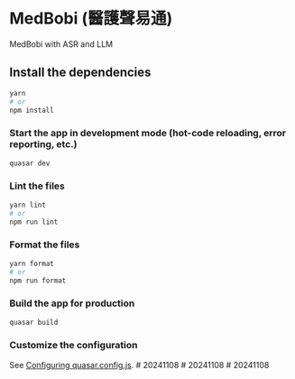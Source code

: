 # MedBobi (醫護聲易通)

MedBobi with ASR and LLM

## Install the dependencies

```bash
yarn
# or
npm install
```

### Start the app in development mode (hot-code reloading, error reporting, etc.)

```bash
quasar dev
```

### Lint the files

```bash
yarn lint
# or
npm run lint
```

### Format the files

```bash
yarn format
# or
npm run format
```

### Build the app for production

```bash
quasar build
```

### Customize the configuration

See [Configuring quasar.config.js](https://v2.quasar.dev/quasar-cli-vite/quasar-config-js).
#   2 0 2 4 1 1 0 8  
 #   2 0 2 4 1 1 0 8  
 #   2 0 2 4 1 1 0 8  
 
